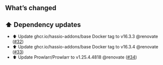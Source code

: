 ## What’s changed

## ⬆️ Dependency updates

- ⬆️ Update ghcr.io/hassio-addons/base Docker tag to v16.3.3 @renovate ([#32](https://github.com/hassio-addons/addon-prowlarr/pull/32))
- ⬆️ Update ghcr.io/hassio-addons/base Docker tag to v16.3.4 @renovate ([#33](https://github.com/hassio-addons/addon-prowlarr/pull/33))
- ⬆️ Update Prowlarr/Prowlarr to v1.25.4.4818 @renovate ([#34](https://github.com/hassio-addons/addon-prowlarr/pull/34))
